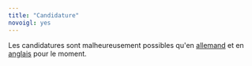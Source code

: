 ```yaml
---
title: "Candidature"
novoigl: yes
---
```


Les candidatures sont malheureusement possibles qu'en [allemand](/einziehen) et en [anglais](/en/moving-in) pour le moment.
